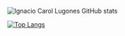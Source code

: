 ![Ignacio Carol Lugones GitHub stats](https://github-readme-stats.vercel.app/api?username=Ignaciocl&show_icons=true&theme=radical&count_private=true&include_all_commits=true&hide=stars,prs,issues,contribs)

[![Top Langs](https://github-readme-stats.vercel.app/api/top-langs/?username=Ignaciocl&theme=radical&count_private=true)](https://github.com/anuraghazra/github-readme-stats)

<!--
**cosito** is a ✨ _special_ ✨ repository because its `README.md` (this file) appears on your GitHub profile.

Here are some ideas to get you started:

- 🔭 I’m currently working on ...
- 🌱 I’m currently learning ...
- 👯 I’m looking to collaborate on ...
- 🤔 I’m looking for help with ...
- 💬 Ask me about ...
- 📫 How to reach me: ...
- 😄 Pronouns: ...
- ⚡ Fun fact: ...
-->
